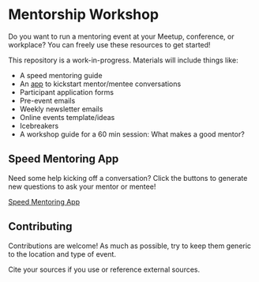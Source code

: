 # Mentorship Workshop
Do you want to run a mentoring event at your Meetup, conference, or workplace? You can freely use these resources to get started!

This repository is a work-in-progress. Materials will include things like:
- A speed mentoring guide
- An [app](https://ember-learn.github.io/mentorship-workshop/app/) to kickstart mentor/mentee conversations
- Participant application forms
- Pre-event emails
- Weekly newsletter emails
- Online events template/ideas
- Icebreakers
- A workshop guide for a 60 min session: What makes a good mentor?

## Speed Mentoring App

Need some help kicking off a conversation?
Click the buttons to generate new questions to ask
your mentor or mentee!

[Speed Mentoring App](https://ember-learn.github.io/mentorship-workshop/app/)

## Contributing

Contributions are welcome! As much as possible, try
to keep them generic to the location and type of event.

Cite your sources if you use or reference external sources.